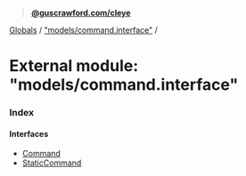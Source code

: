 > **[@guscrawford.com/cleye](../README.md)**

[Globals](../globals.md) / ["models/command.interface"](_models_command_interface_.md) /

# External module: "models/command.interface"

### Index

#### Interfaces

* [Command](../interfaces/_models_command_interface_.command.md)
* [StaticCommand](../interfaces/_models_command_interface_.staticcommand.md)